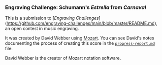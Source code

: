 ### Engraving Challenge: Schumann's _Estrella_ from _Carnaval_

This is a submission to [_Engraving Challenges_]
(https://github.com/engraving-challenges/main/blob/master/README.md),
an open contest in music engraving.

It was created by David Webber using [Mozart](http://www.mozart.co.uk/).
You can see David's notes documenting the process of creating this score in the
[`progress-report.md`](progress-report.md) file.

David Webber is the creator of Mozart notation software.
